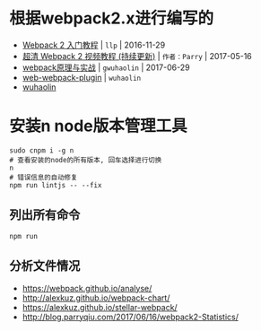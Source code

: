 # 根据webpack2.x进行编写的
* [ Webpack 2 入门教程](https://llp0574.github.io/2016/11/29/getting-started-with-webpack2/) | `llp` | 2016-11-29
* [超清 Webpack 2 视频教程 (持续更新)](https://github.com/ParryQiu/DevOpenClub-Tech-Webpack2) | `作者：Parry` | 2017-05-16
* [webpack原理与实战](https://github.com/gwuhaolin/blog/issues/4) | `gwuhaolin` | 2017-06-29
* [web-webpack-plugin](https://github.com/gwuhaolin/web-webpack-plugin/blob/master/readme_zh.md#%E8%87%AA%E5%8A%A8%E6%8E%A2%E6%B5%8Bhtml%E5%85%A5%E5%8F%A3-demo) | `wuhaolin`
* [wuhaolin](http://webpack.wuhaolin.cn/1%E5%85%A5%E9%97%A8/1-1%E5%89%8D%E7%AB%AF%E7%9A%84%E5%8F%91%E5%B1%95.html)

# 安装n node版本管理工具
```
sudo cnpm i -g n
# 查看安装的node的所有版本, 回车选择进行切换
n
# 错误信息的自动修复
npm run lintjs -- --fix
```
## 列出所有命令
```
npm run
```
## 分析文件情况
* https://webpack.github.io/analyse/
* http://alexkuz.github.io/webpack-chart/
* https://alexkuz.github.io/stellar-webpack/
* http://blog.parryqiu.com/2017/06/16/webpack2-Statistics/
